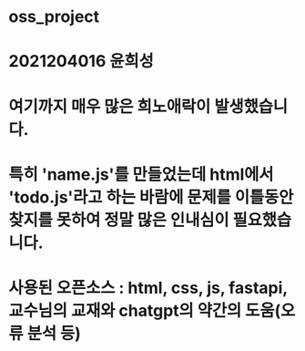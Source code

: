 # oss_project

# 2021204016 윤희성
# 여기까지 매우 많은 희노애락이 발생했습니다.
# 특히 'name.js'를 만들었는데 html에서 'todo.js'라고 하는 바람에 문제를 이틀동안 찾지를 못하여 정말 많은 인내심이 필요했습니다.
# 사용된 오픈소스 : html, css, js, fastapi, 교수님의 교재와 chatgpt의 약간의 도움(오류 분석 등)
